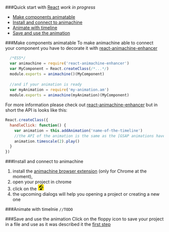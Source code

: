 
###Quick start with [React]
*work in progress*

 - [Make components animatable](#make-components-animatable)
 - [Install and connect to animachine](#install-and-connect-to-animachine)
 - [Animate with timeline](#animate-with-timeline)
 - [Save and use the animation](#save-and-use-the-animation)

###Make components animatable
To make animachine able to connect your component you have to decorate it with [react-animachine-enhancer]
```javascript
  /*ES5*/
  var animachine = require('react-animachine-enhancer')
  var MyComponent = React.createClass(/*...*/)
  module.exports = animachine()(MyComponent)

  //and if your animation is ready
  var myAnimation = require('my-animation.am')
  module.exports = animachine(myAnimation)(MyComponent)
```
For more information please check out [react-animachine-enhancer] but in short the API is looks like this:
```javascript
React.createClass({
  handleClick: function() {
    var animation = this.addAnimation('name-of-the-timeline')
    //the API of the animation is the same as the [GSAP animations have][gsap-docs]
    animation.timescale(2).play()
  }
})
```

###Install and connect to animachine
1. install the [animachine browser extension][extension] (only for Chrome at the moment),
2. open your project in chrome
3. click on the ![animachine icon](chrome/src/icons/icon19.png)
4. the upcoming dialogs will help you opening a project or creating a new one

###Animate with timelnie
```//TODO```

###Save and use the animation
Click on the floppy icon to save your project in a file and use as it was described it the [first step](#make-components-animatable)

[gsap-docs]: http://greensock.com/docs/#/HTML5/GSAP/TimelineMax/
[react-animachine-enhancer]: https://github.com/azazdeaz/react-animachine-enhancer
[react-gsap-enhancer]: https://github.com/azazdeaz/react-gsap-enhancer
[React]: https://github.com/facebook/react
[extension]: https://chrome.google.com/webstore/detail/animachine-alpha/feefkphfphgbcidiajhoapphgmnfhgod
